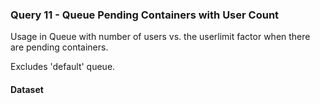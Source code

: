 ### Query 11 - Queue Pending Containers with User Count

Usage in Queue with number of users vs. the userlimit factor when there are pending containers.

Excludes 'default' queue.

#### Dataset

